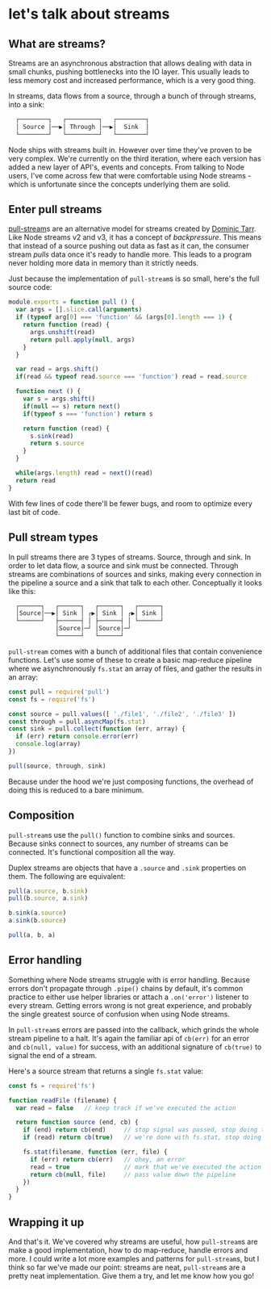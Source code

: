 # let's talk about streams

## What are streams?
Streams are an asynchronous abstraction that allows dealing with data in
small chunks, pushing bottlenecks into the IO layer. This usually leads to less
memory cost and increased performance, which is a very good thing.

In streams, data flows from a source, through a bunch of through streams, into
a sink:
```txt
  ┌────────┐   ┌─────────┐   ┌────────┐
  │ Source │──▶│ Through │──▶│  Sink  │
  └────────┘   └─────────┘   └────────┘
```

Node ships with streams built in. However over time they've proven to be
very complex. We're currently on the third iteration, where each version has
added a new layer of API's, events and concepts. From talking to Node users,
I've come across few that were comfortable using Node streams - which is
unfortunate since the concepts underlying them are solid.

## Enter pull streams
[pull-stream](https://github.com/dominictarr/pull-stream)s are an alternative
model for streams created by [Dominic Tarr](https://github.com/dominictarr).
Like Node streams v2 and v3, it has a concept of _backpressure_. This means
that instead of a source pushing out data as fast as it can, the consumer
stream _pulls_ data once it's ready to handle more.  This leads to a program
never holding more data in memory than it strictly needs.

Just because the implementation of `pull-stream`s is so small, here's the full
source code:
```js
module.exports = function pull () {
  var args = [].slice.call(arguments)
  if (typeof arg[0] === 'function' && (args[0].length === 1) {
    return function (read) {
      args.unshift(read)
      return pull.apply(null, args)
    }
  }

  var read = args.shift()
  if(read && typeof read.source === 'function') read = read.source

  function next () {
    var s = args.shift()
    if(null == s) return next()
    if(typeof s === 'function') return s

    return function (read) {
      s.sink(read)
      return s.source
    }
  }

  while(args.length) read = next()(read)
  return read
}
```
With few lines of code there'll be fewer bugs, and room to optimize every last
bit of code.

## Pull stream types
In pull streams there are 3 types of streams. Source, through and sink. In
order to let data flow, a source and sink must be connected. Through streams
are combinations of sources and sinks, making every connection in the pipeline
a source and a sink that talk to each other. Conceptually it looks like this:
```txt
  ┌──────┐   ┌──────┐   ┌──────┐   ┌──────┐
  │Source│──▶│ Sink │ ┌▶│ Sink │ ┌▶│ Sink │
  └──────┘   ├──────┤ │ ├──────┤ │ └──────┘
             │Source│─┘ │Source│─┘
             └──────┘   └──────┘
```

`pull-stream` comes with a bunch of additional files that contain convenience
functions. Let's use some of these to create a basic map-reduce pipeline where
we asynchronously `fs.stat` an array of files, and gather the results in an
array:
```js
const pull = require('pull')
const fs = require('fs')

const source = pull.values([ './file1', './file2', './file3' ])
const through = pull.asyncMap(fs.stat)
const sink = pull.collect(function (err, array) {
  if (err) return console.error(err)
  console.log(array)
})

pull(source, through, sink)
```
Because under the hood we're just composing functions, the overhead of doing
this is reduced to a bare minimum.

## Composition
`pull-stream`s use the `pull()` function to combine sinks and sources. Because
sinks connect to sources, any number of streams can be connected. It's
functional composition all the way.

Duplex streams are objects that have a `.source` and `.sink` properties on
them. The following are equivalent:
```js
pull(a.source, b.sink)
pull(b.source, a.sink)
```
```js
b.sink(a.source)
a.sink(b.source)
```
```js
pull(a, b, a)
```

## Error handling
Something where Node streams struggle with is error handling. Because errors
don't propagate through `.pipe()` chains by default, it's common practice to
either use helper libraries or attach a `.on('error')` listener to every
stream. Getting errors wrong is not great experience, and probably the single
greatest source of confusion when using Node streams.

In `pull-stream`s errors are passed into the callback, which grinds the whole
stream pipeline to a halt. It's again the familiar api of `cb(err)` for an
error and `cb(null, value)` for success, with an additional signature of
`cb(true)` to signal the end of a stream.

Here's a source stream that returns a single `fs.stat` value:
```js
const fs = require('fs')

function readFile (filename) {
  var read = false   // keep track if we've executed the action

  return function source (end, cb) {
    if (end) return cb(end)     // stop signal was passed, stop doing things
    if (read) return cb(true)   // we're done with fs.stat, stop doing things

    fs.stat(filename, function (err, file) {
      if (err) return cb(err)   // ohey, an error
      read = true               // mark that we've executed the action
      return cb(null, file)     // pass value down the pipeline
    })
  }
}
```

## Wrapping it up
And that's it. We've covered why streams are useful, how `pull-stream`s are
make a good implementation, how to do map-reduce, handle errors and more.
I could write a lot more examples and patterns for `pull-stream`s, but I think
so far we've made our point: streams are neat, `pull-stream`s are a pretty neat
implementation. Give them a try, and let me know how you go!
